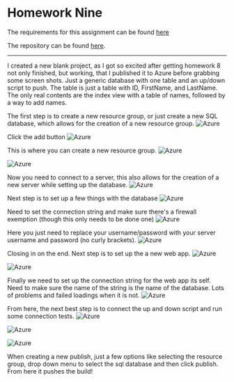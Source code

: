 # Homework Nine

The requirements for this assignment can be found [here](http://www.wou.edu/~morses/classes/cs46x/assignments/HW9_1819.html)

The repository can be found [here](https://github.com/avisuano/CS460/tree/master/HW9/).

---

I created a new blank project, as I got so excited after getting homework 8 not only finished, but working, that I published it to Azure before grabbing some screen shots. Just a generic database with one table and an up/down script to push. The table is just a table with ID, FirstName, and LastName. The only real contents are the index view with a table of names, followed by a way to add names.


The first step is to create a new resource group, or just create a new SQL database, which allows for the creation of a new resource group.
![Azure](https://avisuano.github.io/CS460/HW9/hw9.1.PNG)

Click the add button
![Azure](https://avisuano.github.io/CS460/HW9/hw9.2.PNG)

This is where you can create a new resource group.
![Azure](https://avisuano.github.io/CS460/HW9/hw9.3.PNG)

![Azure](https://avisuano.github.io/CS460/HW9/hw9.4.PNG)

Now you need to connect to a server, this also allows for the creation of a new server while setting up the database.
![Azure](https://avisuano.github.io/CS460/HW9/hw9.5.PNG)

Next step is to set up a few things with the database
![Azure](https://avisuano.github.io/CS460/HW9/hw9.6.PNG)

Need to set the connection string and make sure there's a firewall exemption (though this only needs to be done one)
![Azure](https://avisuano.github.io/CS460/HW9/hw9.7.PNG)

Here you just need to replace your username/password with your server username and password (no curly brackets).
![Azure](https://avisuano.github.io/CS460/HW9/hw9.8.PNG)

Closing in on the end. Next step is to set up the a new web app.
![Azure](https://avisuano.github.io/CS460/HW9/hw9.11.PNG)

![Azure](https://avisuano.github.io/CS460/HW9/hw9.12.PNG)

Finally we need to set up the connection string for the web app its self. Need to make sure the name of the string is the name of the database. Lots of problems and failed loadings when it is not.
![Azure](https://avisuano.github.io/CS460/HW9/hw9.13.PNG)

From here, the next best step is to connect the up and down script and run some connection tests.
![Azure](https://avisuano.github.io/CS460/HW9/hw9.14.PNG)

![Azure](https://avisuano.github.io/CS460/HW9/hw9.15.PNG)

![Azure](https://avisuano.github.io/CS460/HW9/hw9.16.PNG)

When creating a new publish, just a few options like selecting the resource group, drop down menu to select the sql database and then click publish. From here it pushes the build!
